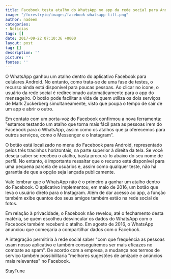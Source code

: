 ```yaml
---
title: Facebook testa atalho do WhatsApp no app da rede social para Android
image: "/forestryio/images/facebook-whatsapp-tilt.png"
author: nadeem
categories:
- Noticias
tags: []
date: 2017-09-22 07:10:36 +0000
layout: post
tag: []
description: ''
picture: ''
fontes: ''
---
```



O WhatsApp ganhou um atalho dentro do aplicativo Facebook para celulares Android. No entanto, como trata-se de uma fase de testes, o recurso ainda está disponível para poucas pessoas. Ao clicar no ícone, o usuário da rede social é redirecionado automaticamente para o app do mensageiro. O botão pode facilitar a vida de quem utiliza os dois serviços de Mark Zuckerberg simultaneamente, visto que poupa o tempo de sair de um app e abrir o outro.

Em contato com um porta-voz do Facebook confirmou a nova ferramenta: "estamos testando um atalho que torna mais fácil para as pessoas irem do Facebook para o WhatsApp, assim como os atalhos que já oferecemos para outros serviços, como o Messenger e o Instagram”.

O botão está localizado no menu do Facebook para Android, representado pelos três tracinhos horizontais, na parte superior à direita da tela. Se você deseja saber se recebeu o atalho, basta procurá-lo abaixo do seu nome de perfil. No entanto, é importante ressaltar que o recurso está disponível para uma pequena parcela de usuários e, assim como qualquer teste, não há garantia de que a opção seja lançada publicamente.

Vale lembrar que o WhatsApp não é o primeiro a ganhar um atalho dentro do Facebook. O aplicativo implementou, em maio de 2016, um botão que leva o usuário direto para o Instagram. Além de dar acesso ao app, a função também exibe quantos dos seus amigos também estão na rede social de fotos.

Em relação à privacidade, o Facebook não revelou, até o fechamento desta matéria, se quem escolheu desvincular os dados do WhatsApp com o Facebook também receberá o atalho. Em agosto de 2016, o WhatsApp anunciou que começaria a compartilhar dados com o Facebook.

A integração permitiria à rede social saber "com que frequência as pessoas usam nosso aplicativo e também conseguiremos ser mais eficazes no combate ao spam". De acordo com a empresa, a mudança nos termos de serviço também possibilitaria "melhores sugestões de amizade e anúncios mais relevantes" no Facebook.

StayTune

